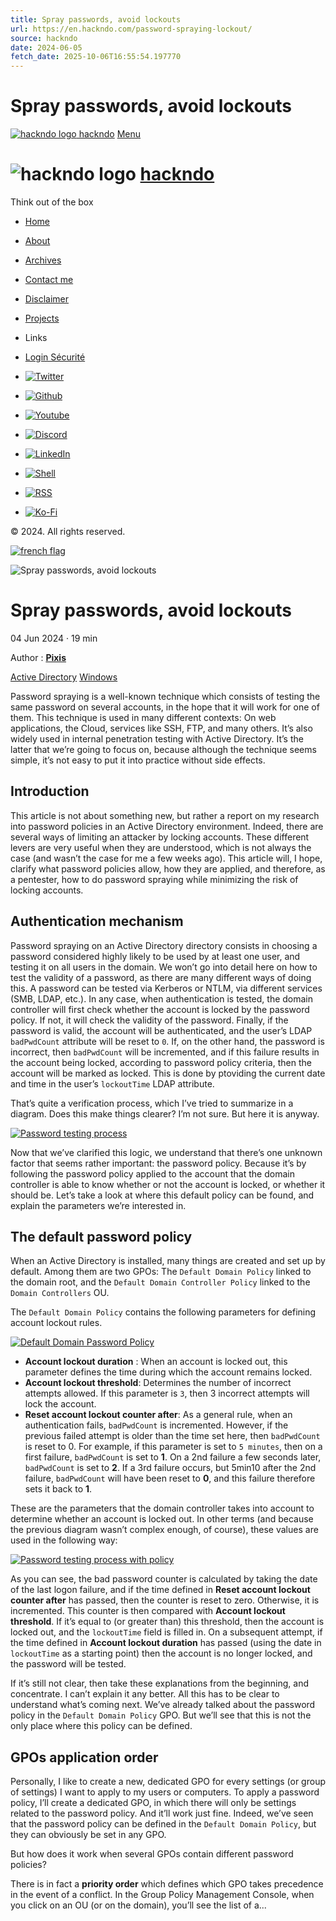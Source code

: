 ```yaml
---
title: Spray passwords, avoid lockouts
url: https://en.hackndo.com/password-spraying-lockout/
source: hackndo
date: 2024-06-05
fetch_date: 2025-10-06T16:55:54.197770
---
```


# Spray passwords, avoid lockouts

[![hackndo logo](/assets/icones/logo.png) hackndo](/)
[Menu](#0)

# ![hackndo logo](/assets/icones/pixis_logo.png "logo") [hackndo](/)

Think out of the box

* [Home](/)
* [About](/about/)
* [Archives](/archives/)
* [Contact me](/contact/)
* [Disclaimer](/disclaimer/)
* [Projects](/projects/)

* Links
* [Login Sécurité](https://www.login-securite.com/)

* [![Twitter](/assets/icones/social/twitter.png "Twitter")](https://twitter.com/HackAndDo "Twitter")
* [![Github](/assets/icones/social/github.png "Github")](https://github.com/hackndo "Github")
* [![Youtube](/assets/icones/social/youtube.png "Youtube")](https://www.youtube.com/channel/UC9WYWHLdu9TK-0Hu3wcHJ9g "Youtube")
* [![Discord](/assets/icones/social/discord.png "Discord")](https://discord.hackndo.com "Discord")
* [![LinkedIn](/assets/icones/social/linkedin.png "LinkedIn")](https://www.linkedin.com/in/romainbentz/ "LinkedIn")
* [![Shell](/assets/icones/social/shell.png "Shell")](https://sh.hackndo.com "Shell")
* [![RSS](/assets/icones/social/rss.png "RSS")](/feed.xml "RSS")
* [![Ko-Fi](/assets/icones/social/kofi.gif "Ko-Fi")](https://ko-fi.com/hackndo "Ko-Fi")

© 2024. All rights reserved.

[![french flag](/assets/icones/fr.png)](https://www.login-securite.com/2024/06/03/spray-passwords-avoid-lockouts/)

![Spray passwords, avoid lockouts](/assets/uploads/2024/05/password_spraying_banner.png "Spray passwords, avoid lockouts")

# Spray passwords, avoid lockouts

04 Jun 2024 · 19 min

Author : **[Pixis](https://twitter.com/HackAndDo)**

[Active Directory](/archives/#active-directory) [Windows](/archives/#windows)

Password spraying is a well-known technique which consists of testing the same password on several accounts, in the hope that it will work for one of them. This technique is used in many different contexts: On web applications, the Cloud, services like SSH, FTP, and many others. It’s also widely used in internal penetration testing with Active Directory. It’s the latter that we’re going to focus on, because although the technique seems simple, it’s not easy to put it into practice without side effects.

## Introduction

This article is not about something new, but rather a report on my research into password policies in an Active Directory environment. Indeed, there are several ways of limiting an attacker by locking accounts. These different levers are very useful when they are understood, which is not always the case (and wasn’t the case for me a few weeks ago). This article will, I hope, clarify what password policies allow, how they are applied, and therefore, as a pentester, how to do password spraying while minimizing the risk of locking accounts.

## Authentication mechanism

Password spraying on an Active Directory directory consists in choosing a password considered highly likely to be used by at least one user, and testing it on all users in the domain. We won’t go into detail here on how to test the validity of a password, as there are many different ways of doing this. A password can be tested via Kerberos or NTLM, via different services (SMB, LDAP, etc.). In any case, when authentication is tested, the domain controller will first check whether the account is locked by the password policy. If not, it will check the validity of the password. Finally, if the password is valid, the account will be authenticated, and the user’s LDAP `badPwdCount` attribute will be reset to `0`. If, on the other hand, the password is incorrect, then `badPwdCount` will be incremented, and if this failure results in the account being locked, according to password policy criteria, then the account will be marked as locked. This is done by ptoviding the current date and time in the user’s `lockoutTime` LDAP attribute.

That’s quite a verification process, which I’ve tried to summarize in a diagram. Does this make things clearer? I’m not sure. But here it is anyway.

[![Password testing process](/assets/uploads/2024/05/password_verification_process.png)](/assets/uploads/2024/05/password_verification_process.png)

Now that we’ve clarified this logic, we understand that there’s one unknown factor that seems rather important: the password policy. Because it’s by following the password policy applied to the account that the domain controller is able to know whether or not the account is locked, or whether it should be. Let’s take a look at where this default policy can be found, and explain the parameters we’re interested in.

## The default password policy

When an Active Directory is installed, many things are created and set up by default. Among them are two GPOs: The `Default Domain Policy` linked to the domain root, and the `Default Domain Controller Policy` linked to the `Domain Controllers` OU.

The `Default Domain Policy` contains the following parameters for defining account lockout rules.

[![Default Domain Password Policy](/assets/uploads/2024/05/default_domain_policy.png)](/assets/uploads/2024/05/default_domain_policy.png)

* **Account lockout duration** : When an account is locked out, this parameter defines the time during which the account remains locked.
* **Account lockout threshold**: Determines the number of incorrect attempts allowed. If this parameter is `3`, then 3 incorrect attempts will lock the account.
* **Reset account lockout counter after**: As a general rule, when an authentication fails, `badPwdCount` is incremented. However, if the previous failed attempt is older than the time set here, then `badPwdCount` is reset to 0. For example, if this parameter is set to `5 minutes`, then on a first failure, `badPwdCount` is set to **1**. On a 2nd failure a few seconds later, `badPwdCount` is set to **2**. If a 3rd failure occurs, but 5min10 after the 2nd failure, `badPwdCount` will have been reset to **0**, and this failure therefore sets it back to **1**.

These are the parameters that the domain controller takes into account to determine whether an account is locked out. In other terms (and because the previous diagram wasn’t complex enough, of course), these values are used in the following way:

[![Password testing process with policy](/assets/uploads/2024/05/password_verification_process_with_policy.png)](/assets/uploads/2024/05/password_verification_process_with_policy.png)

As you can see, the bad password counter is calculated by taking the date of the last logon failure, and if the time defined in **Reset account lockout counter after** has passed, then the counter is reset to zero. Otherwise, it is incremented. This counter is then compared with **Account lockout threshold**. If it’s equal to (or greater than) this threshold, then the account is locked out, and the `lockoutTime` field is filled in. On a subsequent attempt, if the time defined in **Account lockout duration** has passed (using the date in `lockoutTime` as a starting point) then the account is no longer locked, and the password will be tested.

If it’s still not clear, then take these explanations from the beginning, and concentrate. I can’t explain it any better. All this has to be clear to understand what’s coming next. We’ve already talked about the password policy in the `Default Domain Policy` GPO. But we’ll see that this is not the only place where this policy can be defined.

## GPOs application order

Personally, I like to create a new, dedicated GPO for every settings (or group of settings) I want to apply to my users or computers. To apply a password policy, I’ll create a dedicated GPO, in which there will only be settings related to the password policy. And it’ll work just fine. Indeed, we’ve seen that the password policy can be defined in the `Default Domain Policy`, but they can obviously be set in any GPO.

But how does it work when several GPOs contain different password policies?

There is in fact a **priority order** which defines which GPO takes precedence in the event of a conflict. In the Group Policy Management Console, when you click on an OU (or on the domain), you’ll see the list of a...